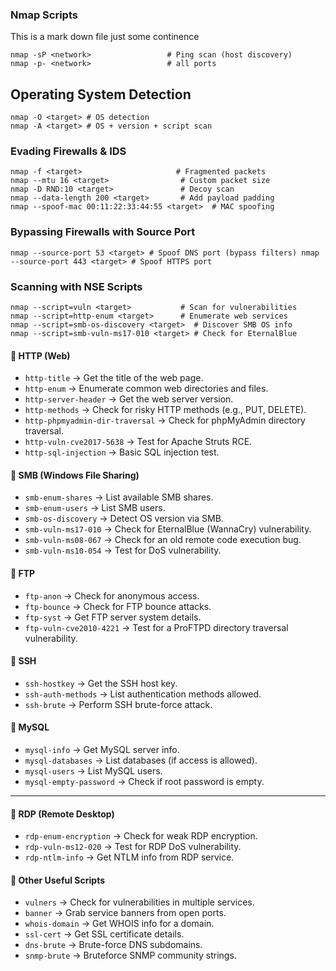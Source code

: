 ### Nmap Scripts

This is a mark down file just some continence

```
nmap -sP <network>                 # Ping scan (host discovery)
nmap -p- <network>                 # all ports
```

## **Operating System Detection**

```
nmap -O <target> # OS detection 
nmap -A <target> # OS + version + script scan
```

### **Evading Firewalls & IDS**

```
nmap -f <target>                     # Fragmented packets
nmap --mtu 16 <target>                # Custom packet size
nmap -D RND:10 <target>               # Decoy scan
nmap --data-length 200 <target>       # Add payload padding
nmap --spoof-mac 00:11:22:33:44:55 <target>  # MAC spoofing
```

### **Bypassing Firewalls with Source Port**

```
nmap --source-port 53 <target> # Spoof DNS port (bypass filters) nmap --source-port 443 <target> # Spoof HTTPS port
```

### **Scanning with NSE Scripts**

```
nmap --script=vuln <target>           # Scan for vulnerabilities
nmap --script=http-enum <target>      # Enumerate web services
nmap --script=smb-os-discovery <target>  # Discover SMB OS info
nmap --script=smb-vuln-ms17-010 <target> # Check for EternalBlue
```

#### **📌 HTTP (Web)**

- `http-title` → Get the title of the web page.
- `http-enum` → Enumerate common web directories and files.
- `http-server-header` → Get the web server version.
- `http-methods` → Check for risky HTTP methods (e.g., PUT, DELETE).
- `http-phpmyadmin-dir-traversal` → Check for phpMyAdmin directory traversal.
- `http-vuln-cve2017-5638` → Test for Apache Struts RCE.
- `http-sql-injection` → Basic SQL injection test.

#### **📌 SMB (Windows File Sharing)**

- `smb-enum-shares` → List available SMB shares.
- `smb-enum-users` → List SMB users.
- `smb-os-discovery` → Detect OS version via SMB.
- `smb-vuln-ms17-010` → Check for EternalBlue (WannaCry) vulnerability.
- `smb-vuln-ms08-067` → Check for an old remote code execution bug.
- `smb-vuln-ms10-054` → Test for DoS vulnerability.

#### **📌 FTP**

- `ftp-anon` → Check for anonymous access.
- `ftp-bounce` → Check for FTP bounce attacks.
- `ftp-syst` → Get FTP server system details.
- `ftp-vuln-cve2010-4221` → Test for a ProFTPD directory traversal vulnerability.

#### **📌 SSH**

- `ssh-hostkey` → Get the SSH host key.
- `ssh-auth-methods` → List authentication methods allowed.
- `ssh-brute` → Perform SSH brute-force attack.

#### **📌 MySQL**

- `mysql-info` → Get MySQL server info.
- `mysql-databases` → List databases (if access is allowed).
- `mysql-users` → List MySQL users.
- `mysql-empty-password` → Check if root password is empty.

---

#### **📌 RDP (Remote Desktop)**

- `rdp-enum-encryption` → Check for weak RDP encryption.
- `rdp-vuln-ms12-020` → Test for RDP DoS vulnerability.
- `rdp-ntlm-info` → Get NTLM info from RDP service.

#### **📌 Other Useful Scripts**

- `vulners` → Check for vulnerabilities in multiple services.
- `banner` → Grab service banners from open ports.
- `whois-domain` → Get WHOIS info for a domain.
- `ssl-cert` → Get SSL certificate details.
- `dns-brute` → Brute-force DNS subdomains.
- `snmp-brute` → Bruteforce SNMP community strings.

